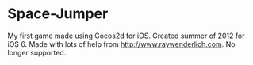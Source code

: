 Space-Jumper
============

My first game made using Cocos2d for iOS. Created summer of 2012 for iOS 6. Made with lots of help from http://www.raywenderlich.com. No longer supported.
